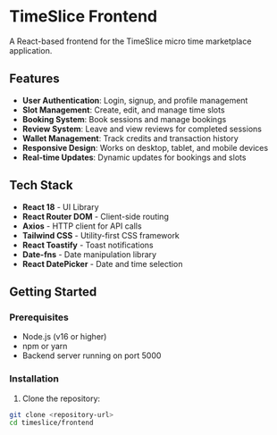 # TimeSlice Frontend

A React-based frontend for the TimeSlice micro time marketplace application.

## Features

- **User Authentication**: Login, signup, and profile management
- **Slot Management**: Create, edit, and manage time slots
- **Booking System**: Book sessions and manage bookings
- **Review System**: Leave and view reviews for completed sessions
- **Wallet Management**: Track credits and transaction history
- **Responsive Design**: Works on desktop, tablet, and mobile devices
- **Real-time Updates**: Dynamic updates for bookings and slots

## Tech Stack

- **React 18** - UI Library
- **React Router DOM** - Client-side routing
- **Axios** - HTTP client for API calls
- **Tailwind CSS** - Utility-first CSS framework
- **React Toastify** - Toast notifications
- **Date-fns** - Date manipulation library
- **React DatePicker** - Date and time selection

## Getting Started

### Prerequisites

- Node.js (v16 or higher)
- npm or yarn
- Backend server running on port 5000

### Installation

1. Clone the repository:
```bash
git clone <repository-url>
cd timeslice/frontend